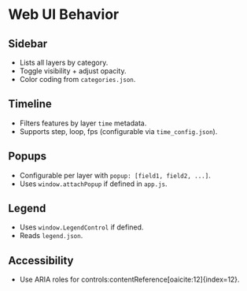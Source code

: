 # Web UI Behavior

## Sidebar
- Lists all layers by category.
- Toggle visibility + adjust opacity.
- Color coding from `categories.json`.

## Timeline
- Filters features by layer `time` metadata.
- Supports step, loop, fps (configurable via `time_config.json`).

## Popups
- Configurable per layer with `popup: [field1, field2, ...]`.
- Uses `window.attachPopup` if defined in `app.js`.

## Legend
- Uses `window.LegendControl` if defined.
- Reads `legend.json`.

## Accessibility
- Use ARIA roles for controls:contentReference[oaicite:12]{index=12}.

